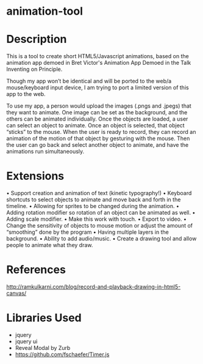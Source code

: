 animation-tool
==============

# Description
This is a tool to create short HTML5/Javascript animations, based on the animation app demoed in Bret Victor's Animation App Demoed in the Talk Inventing on Principle. 

Though my app won’t be identical and will be ported to the web/a mouse/keyboard input device, I am trying to port a limited version of this app to the web.

To use my app, a person would upload the images (.pngs and .jpegs) that they want to animate. One image can be set as the background, and the others can be animated individually. Once the objects are loaded, a user can select an object to animate. Once an object is selected, that object “sticks” to the mouse. When the user is ready to record, they can record an animation of the motion of that object by gesturing with the mouse. Then the user can go back and select another object to animate, and have the animations run simultaneously.

# Extensions
•	Support creation and animation of text (kinetic typography!)
•	Keyboard shortcuts to select objects to animate and move back and forth in the timeline.
•	Allowing for sprites to be changed during the animation.
•	Adding rotation modifier so rotation of an object can be animated as well.
•	Adding scale modifier.
•	Make this work with touch.
•	Export to video.
•	Change the sensitivity of objects to mouse motion or adjust the amount of “smoothing” done by the program
•	Having multiple layers in the background.
•	Ability to add audio/music.
•	Create a drawing tool and allow people to animate what they draw.


# References
http://ramkulkarni.com/blog/record-and-playback-drawing-in-html5-canvas/

# Libraries Used
- jquery
- jquery ui
- Reveal Modal by Zurb
- https://github.com/fschaefer/Timer.js